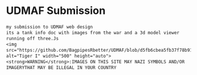 # UDMAF Submission

    my submission to UDMAF web design
    its a tank info doc with images from the war and a 3d model viewer running off three.Js
    <img src="https://github.com/BagpipesRbetter/UDMAF/blob/d5fb6cbea5fb37f78b910fdce8b2fdb8af5e16f0/img/Tiger_I_2.gif" alt="Tiger I" width="500" height="auto">
    <strong>WARNING</strong>:IMAGES ON THIS SITE MAY NAZI SYMBOLS AND/OR IMAGERYTHAT MAY BE ILLEGAL IN YOUR COUNTRY
